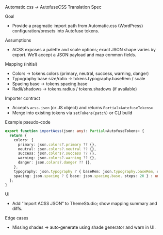 Automatic.css → AutofuseCSS Translation Spec

Goal
- Provide a pragmatic import path from Automatic.css (WordPress) configuration/presets into Autofuse tokens.

Assumptions
- ACSS exposes a palette and scale options; exact JSON shape varies by export. We’ll accept a JSON payload and map common fields.

Mapping (initial)
- Colors → tokens.colors (primary, neutral, success, warning, danger)
- Typography base size/ratio → tokens.typography.baseRem / scale
- Spacing base → tokens.spacing.base
- Radii/shadows → tokens.radius / tokens.shadows (if available)

Importer contract
- Accepts `acss.json` (or JS object) and returns `Partial<AutofuseTokens>`
- Merge into existing tokens via `setTokens(patch)` or CLI build

Example pseudo-code

```ts
export function importAcss(json: any): Partial<AutofuseTokens> {
  return {
    colors: {
      primary: json.colors?.primary ?? {},
      neutral: json.colors?.neutral ?? {},
      success: json.colors?.success ?? {},
      warning: json.colors?.warning ?? {},
      danger: json.colors?.danger ?? {},
    },
    typography: json.typography ? { baseRem: json.typography.baseRem, scale: json.typography.ratio, minViewport: 360, maxViewport: 1440 } : undefined,
    spacing: json.spacing ? { base: json.spacing.base, steps: 20 } : undefined,
  };
}
```

UI
- Add “Import ACSS JSON” to ThemeStudio; show mapping summary and diffs.

Edge cases
- Missing shades → auto‑generate using shade generator and warn in UI.

